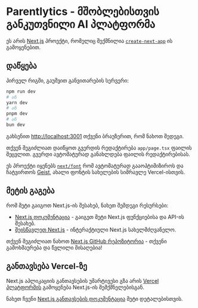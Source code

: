 # Parentlytics - მშობლებისთვის განკუთვნილი AI პლატფორმა

ეს არის [Next.js](https://nextjs.org) პროექტი, რომელიც შექმნილია [`create-next-app`](https://nextjs.org/docs/app/api-reference/cli/create-next-app) ის გამოყენებით.

## დაწყება

პირველ რიგში, გაუშვით განვითარების სერვერი:

```bash
npm run dev
# ან
yarn dev
# ან
pnpm dev
# ან
bun dev
```

გახსენით [http://localhost:3001](http://localhost:3001) თქვენი ბრაუზერით, რომ ნახოთ შედეგი.

თქვენ შეგიძლიათ დაიწყოთ გვერდის რედაქტირება `app/page.tsx` ფაილის შეცვლით. გვერდი ავტომატურად განახლდება ფაილის რედაქტირებისას.

ეს პროექტი იყენებს [`next/font`](https://nextjs.org/docs/app/building-your-application/optimizing/fonts) რომ ავტომატურად გააოპტიმიზიროს და ჩატვირთოს [Geist](https://vercel.com/font), ახალი ფონტის სახელების სიმრავლე Vercel-ისთვის.

## მეტის გაგება

რომ მეტი გაიგოთ Next.js-ის შესახებ, ნახეთ შემდეგი რესურსები:

- [Next.js დოკუმენტაცია](https://nextjs.org/docs) - გაიგეთ მეტი Next.js ფუნქციებისა და API-ის შესახებ.
- [შეისწავლეთ Next.js](https://nextjs.org/learn) - ინტერაქტიული Next.js სახელმძღვანელო.

თქვენ შეგიძლიათ ნახოთ [Next.js GitHub რეპოზიტორია](https://github.com/vercel/next.js) - თქვენი გამოხმაურება და წვლილი მისაღებია!

## განთავსება Vercel-ზე

Next.js აპლიკაციის განთავსების უმარტივესი გზა არის [Vercel პლატფორმის](https://vercel.com/new?utm_medium=default-template&filter=next.js&utm_source=create-next-app&utm_campaign=create-next-app-readme) გამოყენება Next.js-ის შემქმნელებისგან.

ნახეთ ჩვენი [Next.js განთავსების დოკუმენტაცია](https://nextjs.org/docs/app/building-your-application/deploying) მეტი დეტალებისთვის.